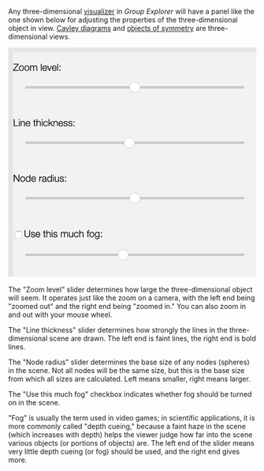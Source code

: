 
Any three-dimensional [visualizer](rf-geterms.md#visualizers) in *Group
Explorer* will have a panel like the one shown below for adjusting the
properties of the three-dimensional object in view. [Cayley
diagrams](rf-groupterms.md#cayley-diagrams) and [objects of
symmetry](rf-groupterms.md#objects-of-symmetry) are three-dimensional views.

![A screenshot of the 3D view controls](illustration-modelview.png)

The "Zoom level" slider determines how large the three-dimensional object
will seem. It operates just like the zoom on a camera, with the left end
being "zoomed out" and the right end being "zoomed in."  You can also zoom
in and out with your mouse wheel.

The "Line thickness" slider determines how strongly the lines in the
three-dimensional scene are drawn. The left end is faint lines, the right
end is bold lines.

The "Node radius" slider determines the base size of any nodes (spheres) in
the scene. Not all nodes will be the same size, but this is the base size
from which all sizes are calculated. Left means smaller, right means larger.

The "Use this much fog" checkbox indicates whether fog should be turned on
in the scene.

"Fog" is usually the term used in video games; in scientific applications,
it is more commonly called "depth cueing," because a faint haze in the scene
(which increases with depth) helps the viewer judge how far into the scene
various objects (or portions of objects) are. The left end of the slider
means very little depth cueing (or fog) should be used, and the right end
gives more.
